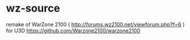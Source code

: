 # wz-source

remake of WarZone 2100 ( http://forums.wz2100.net/viewforum.php?f=6 ) for U3D
https://github.com/Warzone2100/warzone2100
